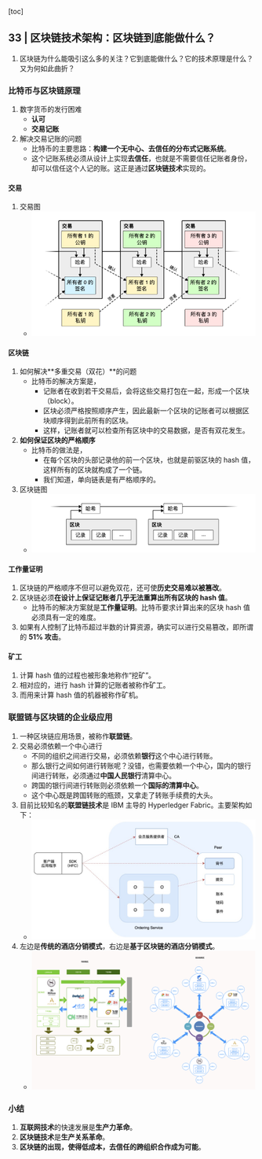 [toc]

## 33 | 区块链技术架构：区块链到底能做什么？

1.  区块链为什么能吸引这么多的关注？它到底能做什么？它的技术原理是什么？又为何如此曲折？

### 比特币与区块链原理

1.  数字货币的发行困难
    -   **认可**
    -   **交易记账**
2.  解决交易记账的问题
    -   比特币的主要思路：**构建一个无中心、去信任的分布式记账系统**。
    -   这个记账系统必须从设计上实现**去信任**，也就是不需要信任记账者身份，却可以信任这个人记的账。这正是通过**区块链技术**实现的。

#### 交易

1.  交易图
    -   ![img](imgs/a3f036bbd264b95c2636fdceeb5a41f0.png)

#### 区块链

1.  如何解决**多重交易（双花）**的问题
    -   比特币的解决方案是，
        -   记账者在收到若干交易后，会将这些交易打包在一起，形成一个区块（block）。
        -   区块必须严格按照顺序产生，因此最新一个区块的记账者可以根据区块顺序得到此前所有的区块。
        -   这样，记账者就可以检查所有区块中的交易数据，是否有双花发生。
2.  **如何保证区块的严格顺序**
    -   比特币的做法是，
        -   在每个区块的头部记录他的前一个区块，也就是前驱区块的 hash 值，这样所有的区块就构成了一个链。
        -   我们知道，单向链表是有严格顺序的。
3.  区块链图
    -   ![img](imgs/4b88289a6198d1fbf7015dead4dbf1fe.png)

#### 工作量证明

1.  区块链的严格顺序不但可以避免双花，还可使**历史交易难以被篡改**。
2.  区块链必须**在设计上保证记账者几乎无法重算出所有区块的 hash 值**。
    -   比特币的解决方案就是**工作量证明**。比特币要求计算出来的区块 hash 值必须具有一定的难度。
3.  如果有人控制了比特币超过半数的计算资源，确实可以进行交易篡改，即所谓的 **51% 攻击**。

#### 矿工

1.  计算 hash 值的过程也被形象地称作“挖矿”。
2.  相对应的，进行 hash 计算的记账者被称作矿工。
3.  而用来计算 hash 值的机器被称作矿机。

### 联盟链与区块链的企业级应用

1.  一种区块链应用场景，被称作**联盟链**。
2.  交易必须依赖一个中心进行
    -   不同的组织之间进行交易，必须依赖**银行**这个中心进行转账。
    -   那么银行之间如何进行转账呢？没错，也需要依赖一个中心，国内的银行间进行转账，必须通过**中国人民银行**清算中心。
    -   跨国的银行间进行转账则必须依赖一个**国际的清算中心**。
    -   这个中心既是跨国转账的瓶颈，又拿走了转账手续费的大头。
3.  目前比较知名的**联盟链技术**是 IBM 主导的 Hyperledger Fabric。主要架构如下：
    -   ![img](imgs/1173035b0cacc834bfc8ceb8bb370185.jpg)
4.  左边是**传统的酒店分销模式**，右边是**基于区块链的酒店分销模式**。
    -   ![img](imgs/bc5ad67185edd854b1a51eafbb7c3606.jpg)

### 小结

1.  **互联网技术**的快速发展是**生产力革命**。
2.  **区块链技术**是**生产关系革命**。
3.  **区块链的出现，使得低成本，去信任的跨组织合作成为可能**。